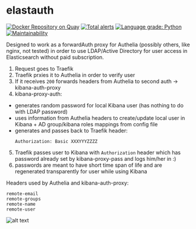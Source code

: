 # elastauth
[![Docker Repository on Quay](https://quay.io/repository/wasilak/elastauth/status "Docker Repository on Quay")](https://quay.io/repository/wasilak/elastauth) [![Total alerts](https://img.shields.io/lgtm/alerts/g/wasilak/kibana-auth-proxy.svg?logo=lgtm&logoWidth=18)](https://lgtm.com/projects/g/wasilak/kibana-auth-proxy/alerts/) [![Language grade: Python](https://img.shields.io/lgtm/grade/python/g/wasilak/kibana-auth-proxy.svg?logo=lgtm&logoWidth=18)](https://lgtm.com/projects/g/wasilak/kibana-auth-proxy/context:python) [![Maintainability](https://api.codeclimate.com/v1/badges/d75cc6b44c7c33f0b530/maintainability)](https://codeclimate.com/github/wasilak/elastauth/maintainability)

Designed to work as a forwardAuth proxy for Authelia (possibly others, like nginx, not tested) in order to use LDAP/Active Directory for user access in Elasticsearch without paid subscription.

1. Request goes to Traefik
2. Traefik prxies it to Authelia in order to verify user
3. If it receives `200` forwards headers from Authelia to second auth -> kibana-auth-proxy
4. kibana-proxy-auth:
  - generates random password for local Kibana user (has nothing to do with LDAP password)
  - uses information from Authelia headers to create/update local user in Kibana + AD group/kibana roles mappings from config file
  - generates and passes back to Traefik header:
     ```
     Authorization: Basic XXXYYYZZZZ
     ```
5. Traefik passes user to Kibana with `Authorization` header which has password already set by kibana-proxy-pass and logs him/her in :)
6. passwords are meant to have short time span of life and are regenerated transparently for user while using Kibana

Headers used by Authelia and kibana-auth-proxy:
```
remote-email
remote-groups
remote-name
remote-user
```

![alt text](https://github.com/wasilak/kibana-auth-proxy/blob/main/kibana-auth-proxy.png?raw=true)
